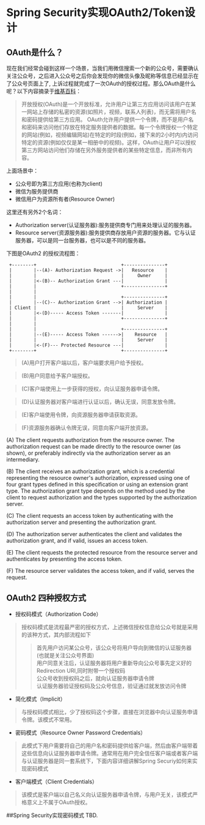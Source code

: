 # Spring Security实现OAuth2/Token设计

## OAuth是什么？

现在我们经常会碰到这样一个场景，当我们用微信搜索一个新的公众号，需要确认关注公众号，之后进入公众号之后你会发现你的微信头像及昵称等信息已经显示在了公众号页面上了, 上诉过程就完成了一次OAuth的授权过程。那么OAuth是什么呢？以下内容摘录于[维基百科](https://zh.wikipedia.org/wiki/开放授权)：

> 开放授权(OAuth)是一个开放标准，允许用户让第三方应用访问该用户在某一网站上存储的私密的资源(如照片，视频，联系人列表)，而无需将用户名和密码提供给第三方应用。
OAuth允许用户提供一个令牌，而不是用户名和密码来访问他们存放在特定服务提供者的数据。每一个令牌授权一个特定的网站(例如，视频编辑网站)在特定的时段(例如，接下来的2小时内)内访问特定的资源(例如仅仅是某一相册中的视频)。这样，OAuth让用户可以授权第三方网站访问他们存储在另外服务提供者的某些特定信息，而非所有内容。

上面场景中：
* 公众号即为第三方应用(也称为client)
* 微信为服务提供商 
* 微信用户为资源所有者(Resource Owner)

这里还有另外2个名词：
* Authorization server(认证服务器):服务提供商专门用来处理认证的服务器。
* Resource server(资源服务器):服务提供商存放用户资源的服务器。它与认证服务器，可以是同一台服务器，也可以是不同的服务器。

下图是OAuth2 的授权流程图：

     +--------+                               +---------------+
     |        |--(A)- Authorization Request ->|   Resource    |
     |        |                               |     Owner     |
     |        |<-(B)-- Authorization Grant ---|               |
     |        |                               +---------------+
     |        |
     |        |                               +---------------+
     |        |--(C)-- Authorization Grant -->| Authorization |
     | Client |                               |     Server    |
     |        |<-(D)----- Access Token -------|               |
     |        |                               +---------------+
     |        |
     |        |                               +---------------+
     |        |--(E)----- Access Token ------>|    Resource   |
     |        |                               |     Server    |
     |        |<-(F)--- Protected Resource ---|               |
     +--------+                               +---------------+
> (A)用户打开客户端以后，客户端要求用户给予授权。

> (B)用户同意给予客户端授权。

> (C)客户端使用上一步获得的授权，向认证服务器申请令牌。

> (D)认证服务器对客户端进行认证以后，确认无误，同意发放令牌。

> (E)客户端使用令牌，向资源服务器申请获取资源。

> (F)资源服务器确认令牌无误，同意向客户端开放资源。

   (A)  The client requests authorization from the resource owner.  The
        authorization request can be made directly to the resource owner
        (as shown), or preferably indirectly via the authorization
        server as an intermediary.

   (B)  The client receives an authorization grant, which is a
        credential representing the resource owner's authorization,
        expressed using one of four grant types defined in this
        specification or using an extension grant type.  The
        authorization grant type depends on the method used by the
        client to request authorization and the types supported by the
        authorization server.

   (C)  The client requests an access token by authenticating with the
        authorization server and presenting the authorization grant.

   (D)  The authorization server authenticates the client and validates
        the authorization grant, and if valid, issues an access token.

   (E)  The client requests the protected resource from the resource
        server and authenticates by presenting the access token.

   (F)  The resource server validates the access token, and if valid,
        serves the request.

## OAuth2 四种授权方式

* 授权码模式（Authorization Code）
> 授权码模式是流程最严密的授权方式，上述微信授权信息给公众号就是采用的该种方式，其内部流程如下
>> 首先用户访问某公众号，该公众号将用户导向到微信的认证服务器(也就是关注公众号界面)\
>> 用户同意关注后，认证服务器将用户重新导向公众号事先定义好的Redirection URI,同时附带一个授权码\
>> 公众号收到授权码之后，就向认证服务器申请令牌\
>> 认证服务器验证授权码及公众号信息，验证通过就发放访问令牌

* 简化模式（Implicit）
> 与授权码模式相比，少了授权码这个步骤，直接在浏览器中向认证服务申请令牌。该模式不常用。

* 密码模式（Resource Owner Password Credentials）
> 此模式下用户需要将自己的用户名和密码提供给客户端，然后由客户端带着这些信息向认证服务器申请令牌。通常用在用户完全信任客户端或者客户端与认证服务器是同一套系统下，下面内容详细讲解Spring Securiy如何来实现密码模式

* 客户端模式（Client Credentials）
> 该模式是客户端以自己名义向认证服务器申请令牌，与用户无关，该模式严格意义上不属于OAuth授权。

##Spring Security实现密码模式
TBD.

